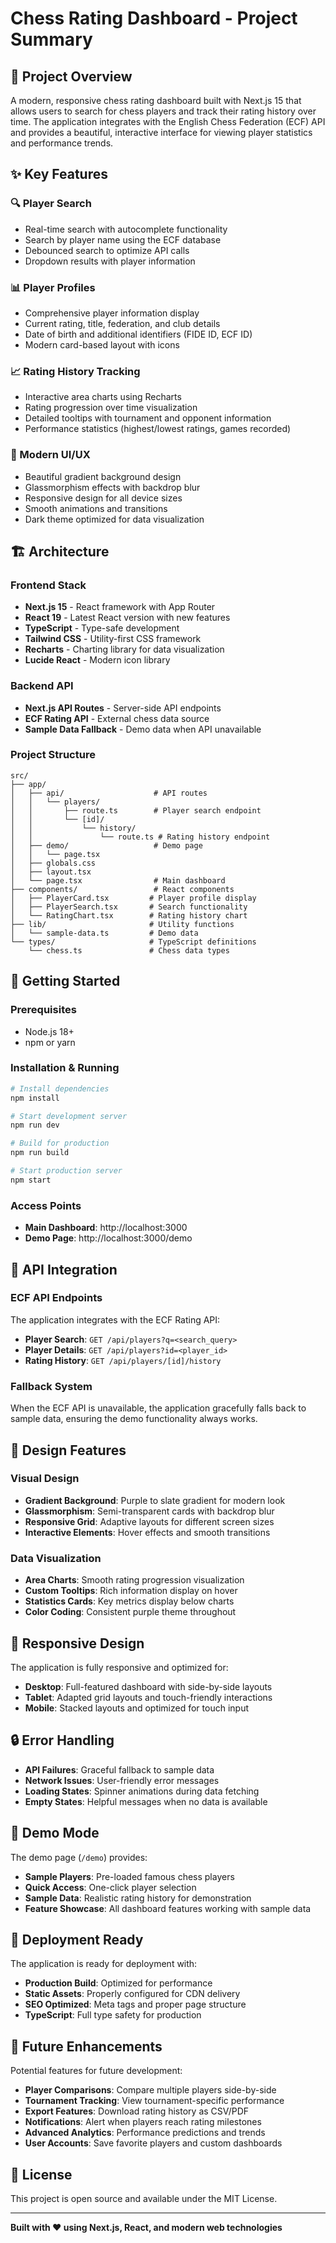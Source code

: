 # Chess Rating Dashboard - Project Summary

## 🎯 Project Overview

A modern, responsive chess rating dashboard built with Next.js 15 that allows users to search for chess players and track their rating history over time. The application integrates with the English Chess Federation (ECF) API and provides a beautiful, interactive interface for viewing player statistics and performance trends.

## ✨ Key Features

### 🔍 Player Search
- Real-time search with autocomplete functionality
- Search by player name using the ECF database
- Debounced search to optimize API calls
- Dropdown results with player information

### 📊 Player Profiles
- Comprehensive player information display
- Current rating, title, federation, and club details
- Date of birth and additional identifiers (FIDE ID, ECF ID)
- Modern card-based layout with icons

### 📈 Rating History Tracking
- Interactive area charts using Recharts
- Rating progression over time visualization
- Detailed tooltips with tournament and opponent information
- Performance statistics (highest/lowest ratings, games recorded)

### 🎨 Modern UI/UX
- Beautiful gradient background design
- Glassmorphism effects with backdrop blur
- Responsive design for all device sizes
- Smooth animations and transitions
- Dark theme optimized for data visualization

## 🏗️ Architecture

### Frontend Stack
- **Next.js 15** - React framework with App Router
- **React 19** - Latest React version with new features
- **TypeScript** - Type-safe development
- **Tailwind CSS** - Utility-first CSS framework
- **Recharts** - Charting library for data visualization
- **Lucide React** - Modern icon library

### Backend API
- **Next.js API Routes** - Server-side API endpoints
- **ECF Rating API** - External chess data source
- **Sample Data Fallback** - Demo data when API unavailable

### Project Structure
```
src/
├── app/
│   ├── api/                    # API routes
│   │   └── players/
│   │       ├── route.ts        # Player search endpoint
│   │       └── [id]/
│   │           └── history/
│   │               └── route.ts # Rating history endpoint
│   ├── demo/                   # Demo page
│   │   └── page.tsx
│   ├── globals.css
│   ├── layout.tsx
│   └── page.tsx                # Main dashboard
├── components/                 # React components
│   ├── PlayerCard.tsx         # Player profile display
│   ├── PlayerSearch.tsx       # Search functionality
│   └── RatingChart.tsx        # Rating history chart
├── lib/                       # Utility functions
│   └── sample-data.ts         # Demo data
└── types/                     # TypeScript definitions
    └── chess.ts               # Chess data types
```

## 🚀 Getting Started

### Prerequisites
- Node.js 18+ 
- npm or yarn

### Installation & Running
```bash
# Install dependencies
npm install

# Start development server
npm run dev

# Build for production
npm run build

# Start production server
npm start
```

### Access Points
- **Main Dashboard**: http://localhost:3000
- **Demo Page**: http://localhost:3000/demo

## 🔧 API Integration

### ECF API Endpoints
The application integrates with the ECF Rating API:

- **Player Search**: `GET /api/players?q=<search_query>`
- **Player Details**: `GET /api/players?id=<player_id>`
- **Rating History**: `GET /api/players/[id]/history`

### Fallback System
When the ECF API is unavailable, the application gracefully falls back to sample data, ensuring the demo functionality always works.

## 🎨 Design Features

### Visual Design
- **Gradient Background**: Purple to slate gradient for modern look
- **Glassmorphism**: Semi-transparent cards with backdrop blur
- **Responsive Grid**: Adaptive layouts for different screen sizes
- **Interactive Elements**: Hover effects and smooth transitions

### Data Visualization
- **Area Charts**: Smooth rating progression visualization
- **Custom Tooltips**: Rich information display on hover
- **Statistics Cards**: Key metrics display below charts
- **Color Coding**: Consistent purple theme throughout

## 📱 Responsive Design

The application is fully responsive and optimized for:
- **Desktop**: Full-featured dashboard with side-by-side layouts
- **Tablet**: Adapted grid layouts and touch-friendly interactions
- **Mobile**: Stacked layouts and optimized for touch input

## 🔒 Error Handling

- **API Failures**: Graceful fallback to sample data
- **Network Issues**: User-friendly error messages
- **Loading States**: Spinner animations during data fetching
- **Empty States**: Helpful messages when no data is available

## 🧪 Demo Mode

The demo page (`/demo`) provides:
- **Sample Players**: Pre-loaded famous chess players
- **Quick Access**: One-click player selection
- **Sample Data**: Realistic rating history for demonstration
- **Feature Showcase**: All dashboard features working with sample data

## 🚀 Deployment Ready

The application is ready for deployment with:
- **Production Build**: Optimized for performance
- **Static Assets**: Properly configured for CDN delivery
- **SEO Optimized**: Meta tags and proper page structure
- **TypeScript**: Full type safety for production

## 🔮 Future Enhancements

Potential features for future development:
- **Player Comparisons**: Compare multiple players side-by-side
- **Tournament Tracking**: View tournament-specific performance
- **Export Features**: Download rating history as CSV/PDF
- **Notifications**: Alert when players reach rating milestones
- **Advanced Analytics**: Performance predictions and trends
- **User Accounts**: Save favorite players and custom dashboards

## 📄 License

This project is open source and available under the MIT License.

---

**Built with ❤️ using Next.js, React, and modern web technologies**

